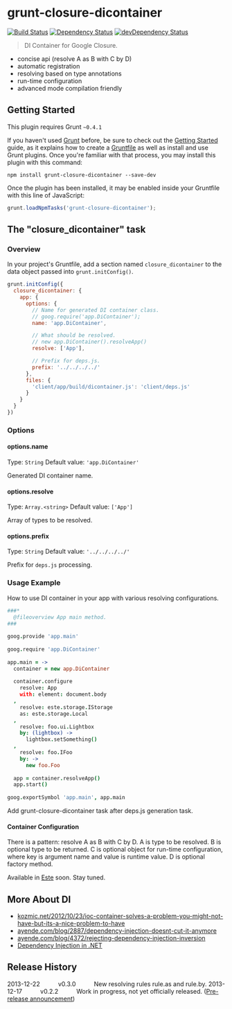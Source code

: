 # grunt-closure-dicontainer
[![Build Status](https://secure.travis-ci.org/steida/grunt-closure-dicontainer.png?branch=master)](http://travis-ci.org/steida/grunt-closure-dicontainer) [![Dependency Status](https://david-dm.org/steida/grunt-closure-dicontainer.png)](https://david-dm.org/steida/grunt-closure-dicontainer) [![devDependency Status](https://david-dm.org/steida/grunt-closure-dicontainer/dev-status.png)](https://david-dm.org/steida/grunt-closure-dicontainer#info=devDependencies)

> DI Container for Google Closure.

- concise api (resolve A as B with C by D)
- automatic registration
- resolving based on type annotations
- run-time configuration
- advanced mode compilation friendly

## Getting Started
This plugin requires Grunt `~0.4.1`

If you haven't used [Grunt](http://gruntjs.com/) before, be sure to check out the [Getting Started](http://gruntjs.com/getting-started) guide, as it explains how to create a [Gruntfile](http://gruntjs.com/sample-gruntfile) as well as install and use Grunt plugins. Once you're familiar with that process, you may install this plugin with this command:

```shell
npm install grunt-closure-dicontainer --save-dev
```

Once the plugin has been installed, it may be enabled inside your Gruntfile with this line of JavaScript:

```js
grunt.loadNpmTasks('grunt-closure-dicontainer');
```

## The "closure_dicontainer" task

### Overview
In your project's Gruntfile, add a section named `closure_dicontainer` to the data object passed into `grunt.initConfig()`.

```js
grunt.initConfig({
  closure_dicontainer: {
    app: {
      options: {
        // Name for generated DI container class.
        // goog.require('app.DiContainer');
        name: 'app.DiContainer',

        // What should be resolved.
        // new app.DiContainer().resolveApp()
        resolve: ['App'],

        // Prefix for deps.js.
        prefix: '../../../../'
      },
      files: {
        'client/app/build/dicontainer.js': 'client/deps.js'
      }
    }
  }
})
```

### Options

#### options.name
Type: `String`
Default value: `'app.DiContainer'`

Generated DI container name.

#### options.resolve
Type: `Array.<string>`
Default value: `['App']`

Array of types to be resolved.

#### options.prefix
Type: `String`
Default value: `'../../../../'`

Prefix for `deps.js` processing.

### Usage Example

How to use DI container in your app with various resolving configurations.

```coffee
###*
  @fileoverview App main method.
###
 
goog.provide 'app.main'
 
goog.require 'app.DiContainer'
 
app.main = ->
  container = new app.DiContainer
  
  container.configure
    resolve: App
    with: element: document.body
  ,
    resolve: este.storage.IStorage
    as: este.storage.Local
  ,
    resolve: foo.ui.Lightbox
    by: (lightbox) ->
      lightbox.setSomething()
  ,
    resolve: foo.IFoo
    by: ->
      new foo.Foo
 
  app = container.resolveApp()
  app.start()
 
goog.exportSymbol 'app.main', app.main
```

Add grunt-closure-dicontainer task after deps.js generation task.

#### Container Configuration

There is a pattern: resolve A as B with C by D.
A is type to be resolved. B is optional type to be returned. C is optional object for run-time
configuration, where key is argument name and value is runtime value. D is optional factory method.

Available in [Este](http://github.com/steida/este) soon. Stay tuned.

## More About DI
  - [kozmic.net/2012/10/23/ioc-container-solves-a-problem-you-might-not-have-but-its-a-nice-problem-to-have](http://kozmic.net/2012/10/23/ioc-container-solves-a-problem-you-might-not-have-but-its-a-nice-problem-to-have)
  - [ayende.com/blog/2887/dependency-injection-doesnt-cut-it-anymore](http://ayende.com/blog/2887/dependency-injection-doesnt-cut-it-anymore)
  - [ayende.com/blog/4372/rejecting-dependency-injection-inversion](http://ayende.com/blog/4372/rejecting-dependency-injection-inversion)
  - [Dependency Injection in .NET](http://www.manning.com/seemann)

## Release History
  2013-12-22   v0.3.0   New resolving rules rule.as and rule.by.
  2013-12-17   v0.2.2   Work in progress, not yet officially released. ([Pre-release announcement](https://groups.google.com/d/msg/closure-library-discuss/A4U4I1W8bhI/6HZ5Napl6GEJ))
